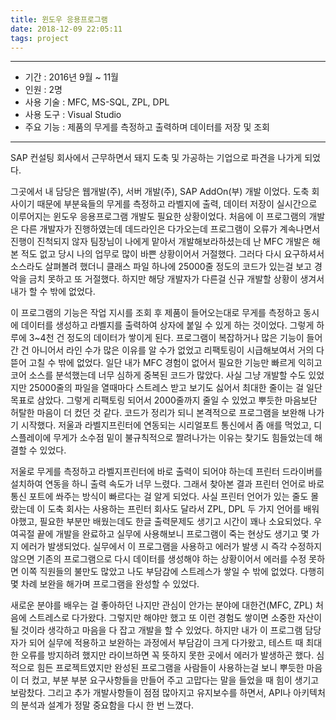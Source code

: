 ```yaml
---
title: 윈도우 응용프로그램
date: 2018-12-09 22:05:11
tags: project
---
```


---

- 기간 : 2016년 9월 ~ 11월
- 인원 : 2명
- 사용 기술 : MFC, MS-SQL, ZPL, DPL
- 사용 도구 : Visual Studio
- 주요 기능 : 제품의 무게를 측정하고 출력하며 데이터를 저장 및 조회

---

SAP 컨설팅 회사에서 근무하면서 돼지 도축 및 가공하는 기업으로 파견을 나가게 되었다. 

그곳에서 내 담당은 웹개발(주), 서버 개발(주), SAP AddOn(부) 개발 이었다. 도축 회사이기 때문에 부분육들의 무게를 측정하고 라벨지에 출력, 데이터 저장이 실시간으로 이루어지는 윈도우 응용프로그램 개발도 필요한 상황이었다. 처음에 이 프로그램의 개발은 다른 개발자가 진행하였는데 데드라인은 다가오는데 프로그램이 오류가 계속나면서 진행이 진척되지 않자 팀장님이 나에게 맡아서 개발해보라하셨는데 난 MFC 개발은 해본 적도 없고 당시 나의 업무로 많이 바쁜 상황이어서 거절했다. 그러다 다시 요구하셔서 소스라도 살펴볼려 했더니 클래스 파일 하나에 25000줄 정도의 코드가 있는걸 보고 경악을 금치 못하고 또 거절했다. 하지만 해당 개발자가 다른걸 신규 개발할 상황이 생겨서 내가 할 수 밖에 없었다. 

이 프로그램의 기능은 작업 지시를 조회 후 제품이 들어오는대로 무게를 측정하고 동시에 데이터를 생성하고 라벨지를 출력하여 상자에 붙일 수 있게 하는 것이었다. 그렇게 하루에 3~4천 건 정도의 데이터가 쌓이게 된다. 프로그램이 복잡하거나 많은 기능이 들어간 건 아니어서 라인 수가 많은 이유를 알 수가 없었고 리팩토링이 시급해보여서 거의 다 뜯어 고칠 수 밖에 없었다. 일단 내가 MFC 경험이 없어서 필요한 기능만 빠르게 익히고 코어 소스를 분석했는데 너무 심하게 중복된 코드가 많았다. 사실 그냥 개발할 수도 있었지만 25000줄의 파일을 열때마다 스트레스 받고 보기도 싫어서 최대한 줄이는 걸 일단 목표로 삼았다. 그렇게 리팩토링 되어서 2000줄까지 줄일 수 있었고 뿌듯한 마음보단 허탈한 마음이 더 컸던 것 같다. 코드가 정리가 되니 본격적으로 프로그램을 보완해 나가기 시작했다. 저울과 라벨지프린터에 연동되는 시리얼포트 통신에서 좀 애를 먹었고, 디스플레이에 무게가 소수점 밑이 불규칙적으로 짤려나가는 이유는 찾기도 힘들었는데 해결할 수 있었다.

저울로 무게를 측정하고 라벨지프린터에 바로 출력이 되어야 하는데 프린터 드라이버를 설치하여 연동을 하니 출력 속도가 너무 느렸다. 그래서 찾아본 결과 프린터 언어로 바로 통신 포트에 쏴주는 방식이 빠르다는 걸 알게 되었다. 사실 프린터 언어가 있는 줄도 몰랐는데 이 도축 회사는 사용하는 프린터 회사도 달라서 ZPL, DPL 두 가지 언어를 배워야했고, 필요한 부분만 배웠는데도 한글 출력문제도 생기고 시간이 꽤나 소요되었다. 우여곡절 끝에 개발을 완료하고 실무에 사용해보니 프로그램이 죽는 현상도 생기고 몇 가지 에러가 발생되었다. 실무에서 이 프로그램을 사용하고 에러가 발생 시 즉각 수정하지 않으면 기존의 프로그램으로 다시 데이터를 생성해야 하는 상황이어서 에러를 수정 못하면 이쪽 직원들의 불만도 많았고 나도 부담감에 스트레스가 쌓일 수 밖에 없었다. 다행히 몇 차례 보완을 해가며 프로그램을 완성할 수 있었다. 

새로운 분야를 배우는 걸 좋아하던 나지만 관심이 안가는 분야에 대한건(MFC, ZPL) 처음에 스트레스로 다가왔다. 그렇지만 해야만 했고 또 이런 경험도 쌓이면 소중한 자산이 될 것이라 생각하고 마음을 다 잡고 개발을 할 수 있었다. 하지만 내가 이 프로그램 담당자가 되어 실무에 적용하고 보완하는 과정에서 부담감이 크게 다가왔고, 테스트 때 최대한 오류를 방지하려 했지만 라이브하면 꼭 뜻하지 못한 곳에서 에러가 발생하곤 했다. 심적으로 힘든 프로젝트였지만 완성된 프로그램을 사람들이 사용하는걸 보니 뿌듯한 마음이 더 컸고, 부분 부분 요구사항들을 만들어 주고 고맙다는 말을 들었을 때 힘이 생기고 보람찼다. 그리고 추가 개발사항들이 점점 많아지고 유지보수를 하면서, API나 아키텍처의 분석과 설계가 정말 중요함을 다시 한 번 느꼈다.